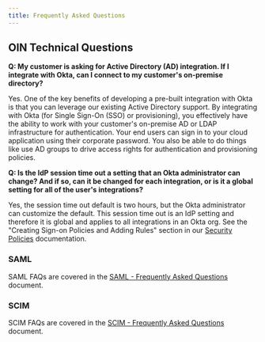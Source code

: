 ```yaml
---
title: Frequently Asked Questions
---
```


## OIN Technical Questions

**Q: My customer is asking for Active Directory (AD) integration. If I integrate with Okta, can I connect to my customer's on-premise directory?**

Yes. One of the key benefits of developing a pre-built integration with Okta is that you can leverage our existing Active Directory support. By integrating with Okta (for Single Sign-On (SSO) or provisioning), you effectively have the ability to work with your customer's on-premise AD or LDAP infrastructure for authentication. Your end users can sign in to your cloud application using their corporate password. You also be able to do things like use AD groups to drive access rights for authentication and provisioning policies.

**Q: Is the IdP session time out a setting that an Okta administrator can change? And if so, can it be changed for each integration, or is it a global setting for all of the user's integrations?**

Yes, the session time out default is two hours, but the Okta administrator can customize the default. This session time out is an IdP setting and therefore it is global and applies to all integrations in an Okta org. See the "Creating Sign-on Policies and Adding Rules" section in our [Security Policies](https://help.okta.com/en/prod/okta_help_CSH.htm#ext_Security_Policies) documentation.

### SAML

SAML FAQs are covered in the [SAML - Frequently Asked Questions](/docs/concepts/saml/faqs/) document.

### SCIM

SCIM FAQs are covered in the [SCIM - Frequently Asked Questions](/docs/concepts/scim/faqs/) document.
